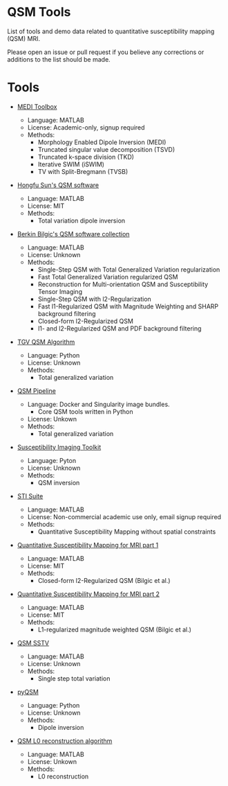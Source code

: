 # QSM Tools
List of tools and demo data related to quantitative susceptibility mapping (QSM) MRI.

Please open an issue or pull request if you believe any corrections or additions to the list should be made.

# Tools

* [MEDI Toolbox](http://weill.cornell.edu/mri/pages/qsm.html)
    * Language: MATLAB
    * License: Academic-only, signup required
    * Methods:
    	* Morphology Enabled Dipole Inversion (MEDI)
    	* Truncated singular value decomposition (TSVD)
    	* Truncated k-space division (TKD)
    	* Iterative SWIM (iSWIM)
    	* TV with Split-Bregmann (TVSB)

* [Hongfu Sun's QSM software](https://github.com/sunhongfu/QSM)
	* Language: MATLAB
	* License: MIT
	* Methods:
		* Total variation dipole inversion

* [Berkin Bilgic's QSM software collection](https://martinos.org/~berkin/software.html)
    * Language: MATLAB
    * License: Unknown
    * Methods:
        * Single-Step QSM with Total Generalized Variation regularization
        * Fast Total Generalized Variation regularized QSM
		* Reconstruction for Multi-orientation QSM and Susceptibility Tensor Imaging
		* Single-Step QSM with l2-Regularization
		* Fast l1-Regularized QSM with Magnitude Weighting and SHARP background filtering
		* Closed-form l2-Regularized QSM
		* l1- and l2-Regularized QSM and PDF background filtering

* [TGV QSM Algorithm](http://www.neuroimaging.at/pages/qsm.php)
	* Language: Python
	* License: Unknown
	* Methods:
		* Total generalized variation 

* [QSM Pipeline](https://github.com/CAIsr/qsm)
	* Language: Docker and Singularity image bundles.
		* Core QSM tools written in Python
	* License: Unkown
	* Methods:
		* Total generalized variation

* [Susceptibility Imaging Toolkit](https://github.com/stevenxcao/susceptibility-imaging-toolkit)
	* Language: Pyton
	* License: Unknown
	* Methods:
		* QSM inversion

* [STI Suite](http://people.duke.edu/~cl160/index_files/page0001.html)
	* Language: MATLAB
	* License: Non-commercial academic use only, email signup required
	* Methods:
		* Quantitative Susceptibility Mapping without spatial constraints

* [Quantitative Susceptibility Mapping for MRI part 1](https://www.mathworks.com/matlabcentral/fileexchange/48557-quantitative-susceptibility-mapping-for-mri-part-1)
	* Language: MATLAB
	* License: MIT
	* Methods:
		* Closed-form l2-Regularized QSM (Bilgic et al.)

* [Quantitative Susceptibility Mapping for MRI part 2](https://www.mathworks.com/matlabcentral/fileexchange/50940-quantitative-susceptibility-mapping-for-mri-part-2)
	* Language: MATLAB
	* License: MIT
	* Methods:
		* L1-regularized magnitude weighted QSM (Bilgic et al.)

* [QSM SSTV](https://github.com/AlanKuurstra/qsm_sstv)
	* Language: MATLAB
	* License: Unknown
	* Methods:
		* Single step total variation

* [pyQSM](https://github.com/AlanKuurstra/pyQSM)
	* Language: Python
	* License: Unknown
	* Methods: 
		* Dipole inversion

* [QSM L0 reconstruction algorithm](https://github.com/littlepig380/QSM-L0-reconstruction-algorithm)
	* Language: MATLAB
	* License: Unkown
	* Methods: 
		* L0 reconstruction
